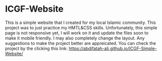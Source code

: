 # ICGF-Website
This is a simple website that I created for my local Islamic community. This project was to just practice my HMTL&CSS skills. Unfortunately, this simple page is not responsive yet, I will work on it and update the files soon to make it mobile friendly. I may also completely change the layout. Any suggestions to make the project better are appreicated. 
You can check the project by the clicking this link:
https://abdifatah-ali.github.io/ICGF-Simple-Website/

